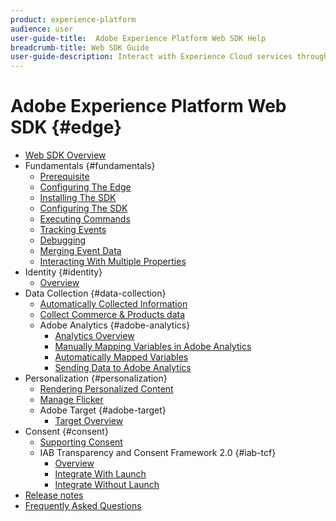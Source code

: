 ```yaml
---
product: experience-platform
audience: user
user-guide-title:  Adobe Experience Platform Web SDK Help
breadcrumb-title: Web SDK Guide
user-guide-description: Interact with Experience Cloud services through the Edge Network.
---
```


# Adobe Experience Platform Web SDK {#edge}

* [Web SDK Overview](home.md)
* Fundamentals {#fundamentals}
  * [Prerequisite](fundamentals/prerequisite.md)
  * [Configuring The Edge](fundamentals/edge-configuration.md)
  * [Installing The SDK](fundamentals/installing-the-sdk.md)
  * [Configuring The SDK](fundamentals/configuring-the-sdk.md)
  * [Executing Commands](fundamentals/executing-commands.md)
  * [Tracking Events](fundamentals/tracking-events.md)
  * [Debugging](fundamentals/debugging.md)
  * [Merging Event Data](fundamentals/merging-event-data.md)
  * [Interacting With Multiple Properties](fundamentals/interacting-with-multiple-properties.md)
* Identity {#identity}
  * [Overview](identity/overview.md)
* Data Collection {#data-collection}
  * [Automatically Collected Information](data-collection/automatic-information.md)
  * [Collect Commerce & Products data](data-collection/collect-commerce-data.md)
  * Adobe Analytics {#adobe-analytics}
    * [Analytics Overview](data-collection/adobe-analytics/analytics-overview.md)
    * [Manually Mapping Variables in Adobe Analytics](data-collection/adobe-analytics/manually-mapping-variables.md)
    * [Automatically Mapped Variables](data-collection/adobe-analytics/automatically-mapped-vars.md)
    * [Sending Data to Adobe Analytics](data-collection/adobe-analytics/link-tracking.md)
* Personalization {#personalization}
  * [Rendering Personalized Content](personalization/rendering-personalization-content.md)
  * [Manage Flicker](personalization/manage-flicker.md)
  * Adobe Target {#adobe-target}
    * [Target Overview](personalization/adobe-target/target-overview.md)
* Consent {#consent}
  * [Supporting Consent](consent/supporting-consent.md)
  * IAB Transparency and Consent Framework 2.0 {#iab-tcf}
    * [Overview](consent/iab-tcf/overview.md)
    * [Integrate With Launch](consent/iab-tcf/with-launch.md)
    * [Integrate Without Launch](consent/iab-tcf/without-launch.md)
* [Release notes](release-notes.md)
* [Frequently Asked Questions](web-sdk-faq.md)
